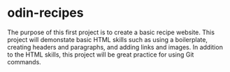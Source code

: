 # odin-recipes
The purpose of this first project is to create a basic recipe website. This project will demonstate basic HTML skills such as using a boilerplate, creating headers and paragraphs, and adding links and images. In addition to the HTML skills, this project will be great practice for using Git commands.